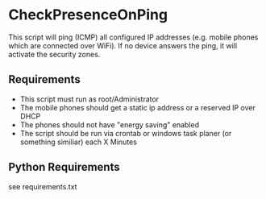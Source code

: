 # CheckPresenceOnPing #
This script will ping (ICMP) all configured IP addresses (e.g. mobile phones which are connected over WiFi). If no device answers the ping, it will activate the security zones.

## Requirements ##
* This script must run as root/Administrator
* The mobile phones should get a static ip address or a reserved IP over DHCP
* The phones should not have "energy saving" enabled
* The script should be run via crontab or windows task planer (or something similiar) each X Minutes

## Python Requirements ##
see requirements.txt